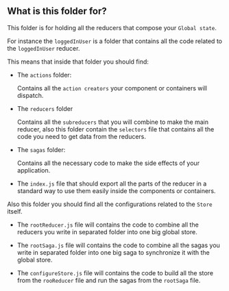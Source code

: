 ## What is this folder for?

This folder is for holding all the reducers that compose your `Global state`.

For instance the `loggedInUser` is a folder that contains all the code related to the `loggedInUser` reducer.

This means that inside that folder you should find:

* The `actions` folder:
    
    Contains all the `action creators` your component or containers will dispatch.

* The `reducers` folder

  Contains all the `subreducers` that you will combine to make the main reducer, also this folder contain the `selectors` file that contains  all the code you need to get data from the reducers.

* The `sagas` folder:

    Contains all the necessary code to make the side effects of your application.

* The `index.js` file that should export all the parts of the reducer in a standard way to use them easily inside the components or containers.


Also this folder you should find all the configurations related to the `Store` itself.

* The `rootReducer.js` file will contains the code to combine all the reducers you write in separated folder into one big global store.

* The `rootSaga.js` file will contains the code to combine all the sagas you write in separated folder into one big saga to synchronize it with the global store.

* The `configureStore.js` file will contains the code to build all the store from the `rooReducer` file and run the sagas from the `rootSaga` file.
